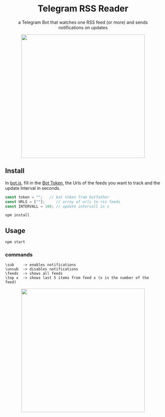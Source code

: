 <h1 align="center">Telegram RSS Reader</h1>

<div align="center">

a Telegram Bot that watches one RSS feed (or more) and sends notifications on updates

<p align="center">
    <img src="https://i.imgur.com/aMlDmBF.png" width="400"/>
</p>

</div>

## Install

In [bot.js](https://github.com/Janniku9/telegram-rss-reader/blob/master/bot.js), fill in the [Bot Token](https://core.telegram.org/bots), the Urls of the feeds you want to track and the update Interval in seconds. 

```js
const token = "";   // bot token from botfather
const URLS = [""];     // array of urls to rss feeds
const INTERVALL = 100; // update intervall in s
```

```bash
npm install
```

## Usage

```bash
npm start
```

### commands
```
\sub    -> enables notifications
\unsub  -> disables notifications
\feeds  -> shows all feeds
\top x  -> shows last 5 items from feed x (x is the number of the feed)
```

<p align="center">
    <img src="https://i.imgur.com/aMlDmBF.png" width="400"/>
</p>
</div>
